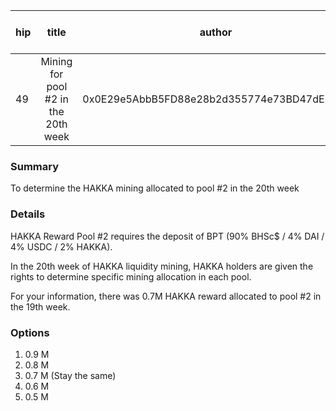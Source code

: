 | hip | title | author | created | duration | Snapshot Block Number |
|----------|:----------:|:----------:|:----------:|:----------:|:----------:|
| 49 | Mining for pool #2 in the 20th week | 0x0E29e5AbbB5FD88e28b2d355774e73BD47dE3bcd | 2021-01-12 13:00 | 1 | 11640128 |


### Summary
To determine the HAKKA mining allocated to pool #2 in the 20th week

### Details

HAKKA Reward Pool #2 requires the deposit of BPT (90% BHSc$ / 4% DAI / 4% USDC / 2% HAKKA).

In the 20th week of HAKKA liquidity mining, HAKKA holders are given the rights to determine specific mining allocation in each pool.

For your information, there was 0.7M HAKKA reward allocated to pool #2 in the 19th week.

### Options
1. 0.9 M
2. 0.8 M
3. 0.7 M (Stay the same)
4. 0.6 M
5. 0.5 M
